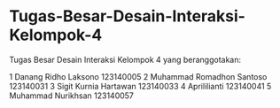 # Tugas-Besar-Desain-Interaksi-Kelompok-4
Tugas Besar Desain Interaksi Kelompok 4 yang beranggotakan:

1	Danang Ridho Laksono	123140005
2	Muhammad Romadhon Santoso	123140031
3	Sigit Kurnia Hartawan	123140033
4	Aprililianti	123140041
5	Muhammad Nurikhsan	123140057
